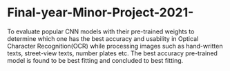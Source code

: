# Final-year-Minor-Project-2021-
 To evaluate popular CNN models with their pre-trained weights to determine which one has the best accuracy and usability in Optical Character Recognition(OCR) while processing images such as hand-written texts, street-view texts, number plates etc. The best accuracy pre-trained model is found to be best fitting and concluded to best fitting.
